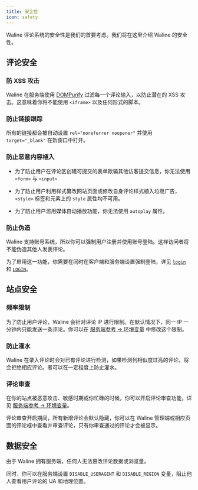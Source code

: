 ```yaml
---
title: 安全性
icon: safety
---
```


Waline 评论系统的安全性是我们的首要考虑。我们将在这里介绍 Waline 的安全性。

<!-- more -->

## 评论安全

### 防 XSS 攻击

Waline 在服务端使用 [DOMPurify](https://github.com/cure53/DOMPurify) 过滤每一个评论输入，以防止潜在的 XSS 攻击。这意味着你将不能使用 `<iframe>` 以及任何形式的脚本。

### 防止链接跟踪

所有的链接都会被自动设置 `rel="noreferrer noopener"` 并使用 `target="_blank"` 在新窗口中打开。

### 防止恶意内容植入

- 为了防止用户在评论区创建可提交的表单欺骗其他访客提交信息，你无法使用 `<form>` 与 `<input>`

- 为了防止用户利用样式纂改网站页面或修改自身评论样式植入垃圾广告，`<style>` 标签和元素上的 `style` 属性均不可用。

- 为了防止用户滥用媒体自动播放功能，你无法使用 `autoplay` 属性。

### 防止伪造

Waline 支持账号系统，所以你可以强制用户注册并使用账号登陆。这样访问者将不能伪造其他人发表评论。

为了启用这一功能，你需要在同时在客户端和服务端设置强制登陆，详见 [`login`](../../reference/client/props.md#login) 和 [`LOGIN`](../../reference/server/env.md#主要配置)。

## 站点安全

### 频率限制

为了防止用户评论，Waline 会针对评论 IP 进行限制。在默认情况下，同一 IP 一分钟内只能发送一条评论。你可以在 [服务端参考 → 环境变量](../../reference/server/env.md#安全) 中修改这个限制。

### 防止灌水

Waline 在录入评论时会对已有评论进行检测，如果检测到相似度过高的评论，将会拒绝相应评论。者可以在一定程度上防止灌水。

### 评论审查

在你的站点被恶意攻击、敏感时期或你忙碌的时候，你可以开启评论审查功能，详见 [服务端参考 → 环境变量](../../reference/server/env.md#安全)。

评论审查开启期间，所有新增评论会默认隐藏，你可以在 Waline 管理端或相应页面的评论框中查看并审查评论，只有你审查通过的评论才会被显示。

## 数据安全

由于 Waline 拥有服务端，任何人无法篡改评论数据或浏览量。

同时，你可以在服务端设置 `DISABLE_USERAGENT` 和 `DISABLE_REGION` 变量，阻止他人查看用户评论的 UA 和地理位置。
